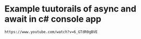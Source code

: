# Example tuutorails of async and await in c# console app

```
https://www.youtube.com/watch?v=6_GTdR0gBVE
```